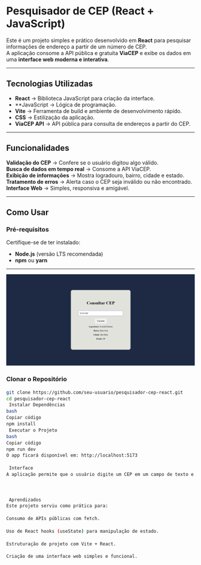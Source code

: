 #  Pesquisador de CEP (React + JavaScript)

Este é um projeto simples e prático desenvolvido em **React** para pesquisar informações de endereço a partir de um número de CEP.  
A aplicação consome a API pública e gratuita **ViaCEP** e exibe os dados em uma **interface web moderna e interativa**.

---

##  Tecnologias Utilizadas

- **React** → Biblioteca JavaScript para criação da interface.  
- **JavaScript  → Lógica de programação.  
- **Vite** → Ferramenta de build e ambiente de desenvolvimento rápido.  
- **CSS** → Estilização da aplicação.  
- **ViaCEP API** → API pública para consulta de endereços a partir do CEP.  

---

##  Funcionalidades
 **Validação do CEP** → Confere se o usuário digitou algo válido.  
 **Busca de dados em tempo real** → Consome a API ViaCEP.  
 **Exibição de informações** → Mostra logradouro, bairro, cidade e estado.  
 **Tratamento de erros** → Alerta caso o CEP seja inválido ou não encontrado.  
 **Interface Web** → Simples, responsiva e amigável.  

---

##  Como Usar

### Pré-requisitos

Certifique-se de ter instalado:  
- **Node.js** (versão LTS recomendada)  
- **npm** ou **yarn**

---
![Tela inicial do projeto](src/assets/tela-inicial.png)

###  Clonar o Repositório

```bash
git clone https://github.com/seu-usuario/pesquisador-cep-react.git
cd pesquisador-cep-react
 Instalar Dependências
bash
Copiar código
npm install
 Executar o Projeto
bash
Copiar código
npm run dev
O app ficará disponível em: http://localhost:5173

 Interface
A aplicação permite que o usuário digite um CEP em um campo de texto e visualize automaticamente as informações retornadas pela API:



 Aprendizados
Este projeto serviu como prática para:

Consumo de APIs públicas com fetch.

Uso de React hooks (useState) para manipulação de estado.

Estruturação de projeto com Vite + React.

Criação de uma interface web simples e funcional.








